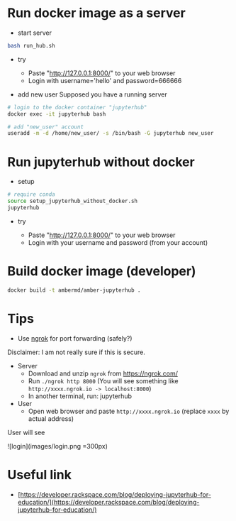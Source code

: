 # Run docker image as a server

- start server

```bash
bash run_hub.sh
```

- try

  - Paste "http://127.0.0.1:8000/" to your web browser
  - Login with username='hello' and password=666666

- add new user
Supposed you have a running server
```bash
# login to the docker container "jupyterhub"
docker exec -it jupyterhub bash

# add "new_user" account
useradd -m -d /home/new_user/ -s /bin/bash -G jupyterhub new_user
```

# Run jupyterhub without docker

- setup
```bash
# require conda
source setup_jupyterhub_without_docker.sh
jupyterhub
```

- try

  - Paste "http://127.0.0.1:8000/" to your web browser
  - Login with your username and password (from your account)

# Build docker image (developer)

```bash
docker build -t ambermd/amber-jupyterhub .
```

# Tips
- Use [ngrok](https://ngrok.com/) for port forwarding (safely?)

Disclaimer: I am not really sure if this is secure.

- Server
    - Download and unzip `ngrok` from https://ngrok.com/
    - Run `./ngrok http 8000` (You will see something like `http://xxxx.ngrok.io -> localhost:8000`)
    - In another terminal, run: jupyterhub
- User
    - Open web browser and paste `http://xxxx.ngrok.io` (replace `xxxx` by actual address)

User will see

![login](images/login.png =300px)
    
# Useful link

- [https://developer.rackspace.com/blog/deploying-jupyterhub-for-education/](https://developer.rackspace.com/blog/deploying-jupyterhub-for-education/)
